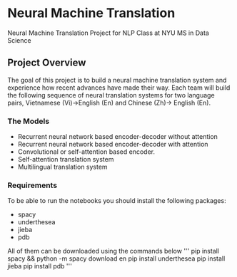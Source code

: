 # Neural Machine Translation
Neural Machine Translation Project for NLP Class at NYU MS in Data Science

## Project Overview

The goal of this project is to build a neural machine translation system and experience how recent advances have made their way. Each team will build the following sequence of neural translation systems for two language pairs, Vietnamese (Vi)→English (En) and Chinese (Zh)→ English (En).

### The Models
- Recurrent neural network based encoder-decoder without attention
- Recurrent neural network based encoder-decoder with attention
- Convolutional or self-attention based encoder.
- Self-attention translation system
- Multilingual translation system

### Requirements 
To be able to run the notebooks you should install the following packages:
- spacy
- underthesea
- jieba
- pdb

All of them can be downloaded using the commands below
''' 
pip install spacy && python -m spacy download en
pip install underthesea
pip install jieba
pip install pdb
'''

